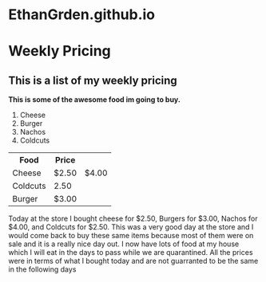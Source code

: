 # EthanGrden.github.io
# Weekly Pricing
## This is a list of my weekly pricing
__This is some of the awesome food im going to buy.__
<ol>
  <li> Cheese </li>
  <li> Burger </li>
  <li> Nachos </li>
  <li> Coldcuts </li>
  </ol>
<table style="width:100%">
  <tr>
    <th>Food</th>
    <th>Price</th>
   
  </tr>
  <tr>
    <td>Cheese</td>
    <td>$2.50</td>
   <td>$4.00</td>
  </tr>
  <tr>
    <td>Coldcuts</td>
    <td>2.50</td>
  </tr>
  <tr>
  <td>Burger</td>
  <td>$3.00</td>
</table>



Today at the store I bought cheese for $2.50, Burgers for $3.00, Nachos for $4.00, and Coldcuts for $2.50. This was a very good day at the store and I would come back to buy these same items because most of them were on sale and it is a really nice day out. I now have lots of food at my house which I will eat in the days to pass while we are quarantined. All the prices were in terms of what I bought today and are not guarranted to be the same in the following days
